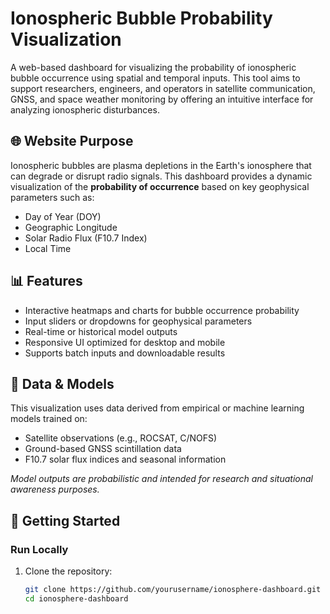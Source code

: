 # Ionospheric Bubble Probability Visualization

A web-based dashboard for visualizing the probability of ionospheric bubble occurrence using spatial and temporal inputs. This tool aims to support researchers, engineers, and operators in satellite communication, GNSS, and space weather monitoring by offering an intuitive interface for analyzing ionospheric disturbances.

## 🌐 Website Purpose

Ionospheric bubbles are plasma depletions in the Earth's ionosphere that can degrade or disrupt radio signals. This dashboard provides a dynamic visualization of the **probability of occurrence** based on key geophysical parameters such as:

- Day of Year (DOY)
- Geographic Longitude
- Solar Radio Flux (F10.7 Index)
- Local Time

## 📊 Features

- Interactive heatmaps and charts for bubble occurrence probability
- Input sliders or dropdowns for geophysical parameters
- Real-time or historical model outputs
- Responsive UI optimized for desktop and mobile
- Supports batch inputs and downloadable results

## 🧪 Data & Models

This visualization uses data derived from empirical or machine learning models trained on:
- Satellite observations (e.g., ROCSAT, C/NOFS)
- Ground-based GNSS scintillation data
- F10.7 solar flux indices and seasonal information

_Model outputs are probabilistic and intended for research and situational awareness purposes._

## 🚀 Getting Started

### Run Locally
1. Clone the repository:
   ```bash
   git clone https://github.com/yourusername/ionosphere-dashboard.git
   cd ionosphere-dashboard
